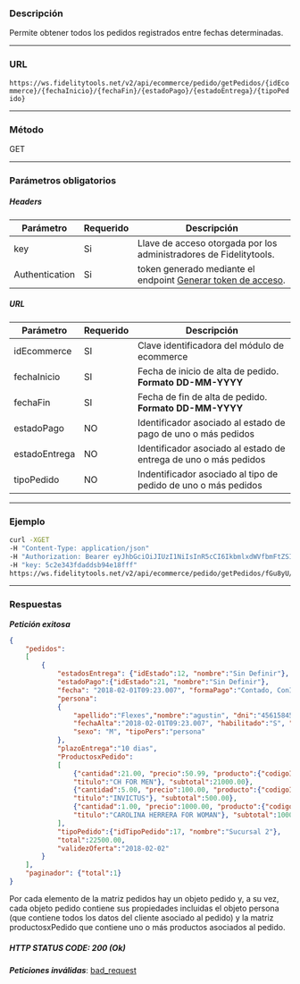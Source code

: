 ### Descripción

Permite obtener todos los pedidos registrados entre fechas determinadas.

---
### URL

`https://ws.fidelitytools.net/v2/api/ecommerce/pedido/getPedidos/{idEcommerce}/{fechaInicio}/{fechaFin}/{estadoPago}/{estadoEntrega}/{tipoPedido}`

---
### Método

GET

---
### Parámetros obligatorios

##### Headers

|Parámetro    	       |Requerido |Descripción                                   		       |
|----------------------|----------|--------------------------------------------------------------------|
| key      	       	   | Si	  	  | Llave de acceso otorgada por los administradores de Fidelitytools. |
| Authentication       | Si	  	  | token generado mediante el endpoint [Generar token de acceso](https://github.com/bebeto-fidelitytools/FidelitytoolsWS/blob/master/docs/autenticaci%C3%B3n.md). |

##### URL

|Parámetro    	       |Requerido |Descripción                                   		       		|
|----------------------|----------|-----------------------------------------------------------------|
| idEcommerce		   | SI		  | Clave identificadora del módulo de ecommerce			   		|
| fechaInicio		   | SI		  | Fecha de inicio de alta de pedido. **Formato DD-MM-YYYY**  		|
| fechaFin			   | SI		  | Fecha de fin de alta de pedido. **Formato DD-MM-YYYY** 	   		|
| estadoPago		   | NO		  | Identificador asociado al estado de pago de uno o más pedidos   |
| estadoEntrega		   | NO		  | Identificador asociado al estado de entrega de uno o más pedidos|
| tipoPedido		   | NO		  | Indentificador asociado al tipo de pedido de uno o más pedidos  |

---
### Ejemplo
```bash
curl -XGET 
-H "Content-Type: application/json" 
-H "Authorization: Bearer eyJhbGciOiJIUzI1NiIsInR5cCI6IkbmlxdWVfbmFtZSI6InVzZXJb25maWciLCJuYmYiOjE1NTYxMTk0MNjIwNTgwNywiaWF0IjoxNTU2MTE5NDA3LCJpczovL3dzLmZpZGVsaXR5dG9vbHMubmV0L3YyIiwiYXVkIjoiaHa2U2asdasdy5maWRlbGl0eXRvb2xzLm5ldC92MiJ9RDDpMHEB4SsmY0j87OcS5mbxe2XxSAY" 
-H "key: 5c2e343fdaddsb94e18fff" 
https://ws.fidelitytools.net/v2/api/ecommerce/pedido/getPedidos/fGu8yU/01-12-2018/01-01-2019/1/8/10
```
___
### Respuestas
***Petición exitosa***
```json
{
	"pedidos":
	[
		{
			"estadosEntrega": {"idEstado":12, "nombre":"Sin Definir"},
			"estadoPago":{"idEstado":21, "nombre":"Sin Definir"},
			"fecha": "2018-02-01T09:23.007", "formaPago":"Contado, ConIva, PesoAR", "idPedido":21412,
			"persona":
			{
				"apellido":"Flexes","nombre":"agustin", "dni":"45615845", "email":"flexesagustin@gmail.com", 
				"fechaAlta":"2018-02-01T09:23.007", "habilitado":"S", "idPersona":2234432,
				"sexo": "M", "tipoPers":"persona"
			},
			"plazoEntrega":"10 dias",
			"ProductosxPedido":
			[
				{"cantidad":21.00, "precio":50.99, "producto":{"codigoInterno":"1", "idProducto":3255554, 
				"titulo":"CH FOR MEN"}, "subtotal":21000.00},
				{"cantidad":5.00, "precio":100.00, "producto":{"codigoInterno":"1", "idProducto":3255884, 
				"titulo":"INVICTUS"}, "subtotal":500.00},
				{"cantidad":1.00, "precio":1000.00, "producto":{"codigoInterno":"1", "idProducto":3255774, 
				"titulo":"CAROLINA HERRERA FOR WOMAN"}, "subtotal":1000.00}
			],
			"tipoPedido":{"idTipoPedido":17, "nombre":"Sucursal 2"},
			"total":22500.00,
			"validezOferta":"2018-02-02"
		}
	],
	"paginador": {"total":1}
}
```
Por cada elemento de la matriz pedidos hay un objeto pedido y, a su vez, cada objeto pedido contiene sus propiedades incluidas el objeto persona (que contiene todos los datos del cliente asociado al pedido) y la matriz productosxPedido que contiene uno o más productos asociados al pedido.
##### HTTP STATUS CODE: 200 (Ok)

***Peticiones inválidas***: [bad_request](https://github.com/bebeto-fidelitytools/FidelitytoolsWS/blob/master/docs/ecommerce/bad_request.md)
